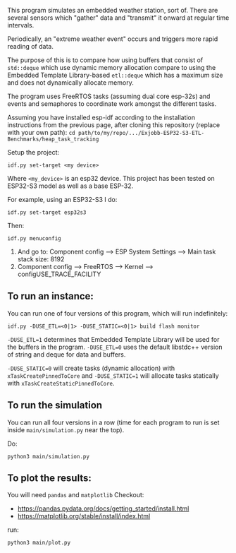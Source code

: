 This program simulates an embedded weather station, sort of.
There are several sensors which "gather" data and "transmit" it onward at regular time intervals. 

Periodically, an "extreme weather event" occurs and triggers more rapid reading of data. 

The purpose of this is to compare how using buffers that consist of ```std::deque``` which use dynamic memory allocation compare to using the Embedded Template Library-based ```etl::deque``` which has a maximum size and does not dynamically allocate memory.

The program uses FreeRTOS tasks (assuming dual core esp-32s) and events and semaphores to coordinate work amongst the different tasks.

Assuming you have installed esp-idf according to the installation instructions from the previous page, after cloning this repository (replace with your own path):
```cd path/to/my/repo/.../Exjobb-ESP32-S3-ETL-Benchmarks/heap_task_tracking```

Setup the project:
```
idf.py set-target <my device>
```

Where ```<my_device>``` is an esp32 device. This project has been tested on ESP32-S3 model as well as a base ESP-32.

For example, using an ESP32-S3 I do:
```
idf.py set-target esp32s3
```

Then:

```
idf.py menuconfig
```
1) And go to: Component config --> ESP System Settings --> Main task stack size: 8192
2) Component config --> FreeRTOS --> Kernel --> configUSE_TRACE_FACILITY

## To run an instance:
You can run one of four versions of this program, which will run indefinitely:
```
idf.py -DUSE_ETL=<0|1> -DUSE_STATIC=<0|1> build flash monitor
```

```-DUSE_ETL=1``` determines that Embedded Template Library will be used for the buffers in the program. ```-DUSE_ETL=0``` uses the default libstdc++ version of string and deque for data and buffers. 

```-DUSE_STATIC=0``` will create tasks (dynamic allocation) with ```xTaskCreatePinnedToCore``` and ```-DUSE_STATIC=1``` will allocate tasks statically with ```xTaskCreateStaticPinnedToCore```.

## To run the simulation
You can run all four versions in a row (time for each program to run is set inside ```main/simulation.py``` near the top).

Do:
```
python3 main/simulation.py
```

## To plot the results:
You will need ```pandas``` and ```matplotlib```
Checkout:
- https://pandas.pydata.org/docs/getting_started/install.html
- https://matplotlib.org/stable/install/index.html

run:
```
python3 main/plot.py
```

